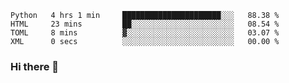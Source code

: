 <!--START_SECTION:waka-->

```text
Python   4 hrs 1 min     ██████████████████████░░░   88.38 %
HTML     23 mins         ██░░░░░░░░░░░░░░░░░░░░░░░   08.54 %
TOML     8 mins          ▓░░░░░░░░░░░░░░░░░░░░░░░░   03.07 %
XML      0 secs          ░░░░░░░░░░░░░░░░░░░░░░░░░   00.00 %
```

<!--END_SECTION:waka-->

### Hi there 👋

<!--
**DnC275/DnC275** is a ✨ _special_ ✨ repository because its `README.md` (this file) appears on your GitHub profile.

Here are some ideas to get you started:

- 🔭 I’m currently working on ...
- 🌱 I’m currently learning ...
- 👯 I’m looking to collaborate on ...
- 🤔 I’m looking for help with ...
- 💬 Ask me about ...
- 📫 How to reach me: ...
- 😄 Pronouns: ...
- ⚡ Fun fact: ...
-->
